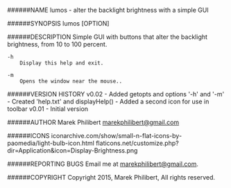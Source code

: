######NAME
	lumos - alter the backlight brightness with a simple GUI

######SYNOPSIS
	lumos [OPTION]

######DESCRIPTION
	Simple GUI with buttons that alter the backlight brightness, from 10 to 100 percent.

	-h
		Display this help and exit.

	-m
		Opens the window near the mouse..
	
######VERSION HISTORY
	v0.02
		- Added getopts and options '-h' and '-m'
		- Created 'help.txt' and displayHelp()
		- Added a second icon for use in toolbar
	v0.01
		- Initial version

######AUTHOR
	Marek Philibert <marekphilibert@gmail.com>
	
######ICONS
	iconarchive.com/show/small-n-flat-icons-by-paomedia/light-bulb-icon.html
	flaticons.net/customize.php?dir=Application&icon=Display-Brightness.png

######REPORTING BUGS
	Email me at <marekphilibert@gmail.com>.

######COPYRIGHT
	Copyright 2015, Marek Philibert, All rights reserved.
